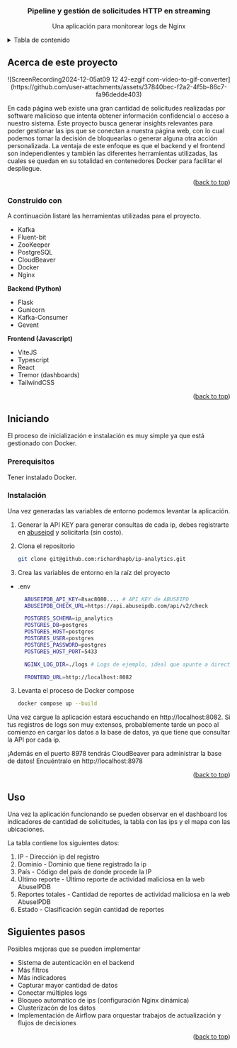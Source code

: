 <a id="readme-top"></a>

<!-- PROJECT LOGO -->
<br />
<div align="center">
  <h3 align="center">Pipeline y gestión de solicitudes HTTP en streaming</h3>

  <p align="center">
    Una aplicación para monitorear logs de Nginx
  </p>
</div>

<!-- TABLE OF CONTENTS -->
<details>
  <summary>Tabla de contenido</summary>
  <ol>
    <li>
      <a href="#about-the-project">Acerca de este proyecto</a>
      <ul>
        <li><a href="#built-with">Construido con</a></li>
      </ul>
    </li>
    <li>
      <a href="#getting-started">Iniciando</a>
      <ul>
        <li><a href="#prerequisites">Prerequisitos</a></li>
        <li><a href="#installation">Instalación</a></li>
      </ul>
    </li>
    <li><a href="#usage">Uso</a></li>
    <li><a href="#next-steps">Siguientes pasos</a></li>
  </ol>
</details>


<a id="about-the-project"></a>

<!-- ABOUT THE PROJECT -->
## Acerca de este proyecto
<div align="center">
![ScreenRecording2024-12-05at09 12 42-ezgif com-video-to-gif-converter](https://github.com/user-attachments/assets/37840bec-f2a2-4f5b-86c7-fa96dedde403)
</div>

En cada página web existe una gran cantidad de solicitudes realizadas por software malicioso que intenta obtener información confidencial o acceso a nuestro sistema. Este proyecto busca generar insights relevantes para poder gestionar las ips que se conectan a nuestra página web, con lo cual podemos tomar la decisión de bloquearlas o generar alguna otra acción personalizada. La ventaja de este enfoque es que el backend y el frontend son independientes y también las diferentes herramientas utilizadas, las cuales se quedan en su totalidad en contenedores Docker para facilitar el despliegue.

<p align="right">(<a href="#readme-top">back to top</a>)</p>

<a id="built-with"></a>
### Construido con

A continuación listaré las herramientas utilizadas para el proyecto.

* Kafka
* Fluent-bit
* ZooKeeper
* PostgreSQL
* CloudBeaver
* Docker
* Nginx

**Backend (Python)**
- Flask
- Gunicorn
- Kafka-Consumer
- Gevent

**Frontend (Javascript)**
- ViteJS
- Typescript
- React
- Tremor (dashboards)
- TailwindCSS

<p align="right">(<a href="#readme-top">back to top</a>)</p>



<a id="getting-started"></a>
<!-- GETTING STARTED -->
## Iniciando

El proceso de inicialización e instalación es muy simple ya que está gestionado con Docker.


<a id="prerequisites"></a>
### Prerequisitos

Tener instalado Docker.

<a id="installation"></a>
### Instalación

Una vez generadas las variables de entorno podemos levantar la aplicación.

1. Generar la API KEY para generar consultas de cada ip, debes registrarte en [abuseipd](https://www.abuseipdb.com) y solicitarla (sin costo).

2. Clona el repositorio

   ```sh
   git clone git@github.com:richardhapb/ip-analytics.git
   ```

2. Crea las variables de entorno en la raíz del proyecto
* .env
  ```sh
    ABUSEIPDB_API_KEY=8sac8080.... # API KEY de ABUSEIPD
    ABUSEIPDB_CHECK_URL=https://api.abuseipdb.com/api/v2/check

    POSTGRES_SCHEMA=ip_analytics
    POSTGRES_DB=postgres
    POSTGRES_HOST=postgres
    POSTGRES_USER=postgres
    POSTGRES_PASSWORD=postgres
    POSTGRES_HOST_PORT=5433

    NGINX_LOG_DIR=./logs # Logs de ejemplo, ideal que apunte a directorio donde nginx almacena los logs

    FRONTEND_URL=http://localhost:8082
  ```
3. Levanta el proceso de Docker compose

   ```sh
   docker compose up --build
   ```
Una vez cargue la aplicación estará escuchando en http://localhost:8082. Si tus registros de logs son muy extensos, probablemente tarde un poco al comienzo en cargar los datos a la base de datos, ya que tiene que consultar la API por cada ip.

¡Además en el puerto 8978 tendrás CloudBeaver para administrar la base de datos! Encuéntralo en http://localhost:8978

<p align="right">(<a href="#readme-top">back to top</a>)</p>


<a id="usage"></a>
## Uso

Una vez la aplicación funcionando se pueden observar en el dashboard los indicadores de cantidad de solicitudes, la tabla con las ips y el mapa con las ubicaciones.

La tabla contiene los siguientes datos:

1. IP - Dirección ip del registro
2. Dominio - Dominio que tiene registrado la ip
3. País - Código del país de donde procede la IP
4. Último reporte - Último reporte de actividad maliciosa en la web AbuseIPDB
5. Reportes totales - Cantidad de reportes de actividad maliciosa en la web AbuseIPDB
6. Estado - Clasificación según cantidad de reportes

<a id="next-steps"></a>
## Siguientes pasos

Posibles mejoras que se pueden implementar

- Sistema de autenticación en el backend
- Más filtros
- Más indicadores
- Capturar mayor cantidad de datos
- Conectar múltiples logs
- Bloqueo automático de ips (configuración Nginx dinámica)
- Clusterizacón de los datos
- Implementación de Airflow para orquestar trabajos de actualización y flujos de decisiones

<p align="right">(<a href="#readme-top">back to top</a>)</p>
